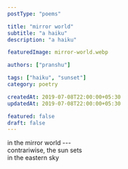 ```yaml
---
postType: "poems"

title: "mirror world"
subtitle: "a haiku"
description: "a haiku"

featuredImage: mirror-world.webp

authors: ["pranshu"]

tags: ["haiku", "sunset"]
category: poetry

createdAt: 2019-07-08T22:00:00+05:30
updatedAt: 2019-07-08T22:00:00+05:30

featured: false
draft: false
---
```


in the mirror world ---  
contrariwise, the sun sets   
in the eastern sky
